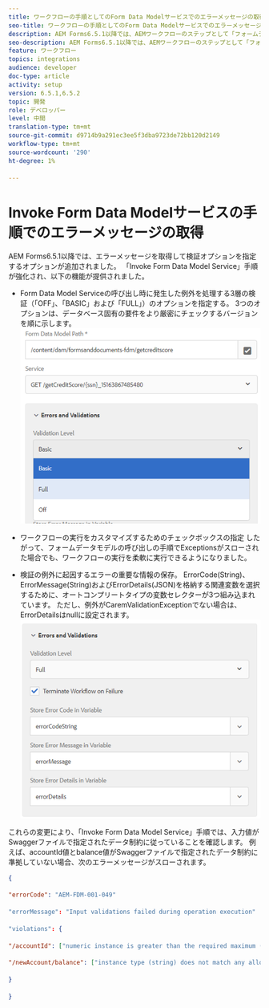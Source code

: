 ```yaml
---
title: ワークフローの手順としてのForm Data Modelサービスでのエラーメッセージの取得
seo-title: ワークフローの手順としてのForm Data Modelサービスでのエラーメッセージの取得
description: AEM Forms6.5.1以降では、AEMワークフローのステップとして「フォームデータモデルサービスの呼び出し」を使用した場合に生成されるエラーメッセージを取り込めるようになりました。 ワークフロー.
seo-description: AEM Forms6.5.1以降では、AEMワークフローのステップとして「フォームデータモデルサービスの呼び出し」を使用した場合に生成されるエラーメッセージを取り込めるようになりました。 ワークフロー.
feature: ワークフロー
topics: integrations
audience: developer
doc-type: article
activity: setup
version: 6.5.1,6.5.2
topic: 開発
role: デベロッパー
level: 中間
translation-type: tm+mt
source-git-commit: d9714b9a291ec3ee5f3dba9723de72bb120d2149
workflow-type: tm+mt
source-wordcount: '290'
ht-degree: 1%

---
```



# Invoke Form Data Modelサービスの手順でのエラーメッセージの取得

AEM Forms6.5.1以降では、エラーメッセージを取得して検証オプションを指定するオプションが追加されました。 「Invoke Form Data Model Service」手順が強化され、以下の機能が提供されました。

* Form Data Model Serviceの呼び出し時に発生した例外を処理する3層の検証（「OFF」、「BASIC」および「FULL」）のオプションを指定する。 3つのオプションは、データベース固有の要件をより厳密にチェックするバージョンを順に示します。
   ![検証レベル](assets/validation-level.PNG)

* ワークフローの実行をカスタマイズするためのチェックボックスの指定 したがって、フォームデータモデルの呼び出しの手順でExceptionsがスローされた場合でも、ワークフローの実行を柔軟に実行できるようになりました。

* 検証の例外に起因するエラーの重要な情報の保存。 ErrorCode(String)、ErrorMessage(String)およびErrorDetails(JSON)を格納する関連変数を選択するために、オートコンプリートタイプの変数セレクターが3つ組み込まれています。 ただし、例外がCaremValidationExceptionでない場合は、ErrorDetailsはnullに設定されます。
   ![エラーメッセージの取得](assets/fdm-error-details.PNG)

これらの変更により、「Invoke Form Data Model Service」手順では、入力値がSwaggerファイルで指定されたデータ制約に従っていることを確認します。 例えば、accountId値とbalance値がSwaggerファイルで指定されたデータ制約に準拠していない場合、次のエラーメッセージがスローされます。

```json
{

"errorCode": "AEM-FDM-001-049"

"errorMessage": "Input validations failed during operation execution"

"violations": {

"/accountId": ["numeric instance is greater than the required maximum (maximum: 20, found: 97)"],

"/newAccount/balance": ["instance type (string) does not match any allowed primitive type (allowed: [\"integer\",\"number\"])"]

}

}
```


